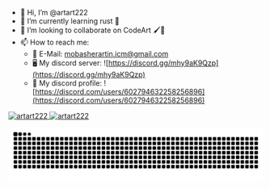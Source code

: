 * 👋 Hi, I’m @artart222
* 🌱 I’m currently learning rust 🦀
* 🤝 I’m looking to collaborate on CodeArt 🖌️🎨
* 📫 How to reach me:
  * 📧 E-Mail: mobasherartin.icm@gmail.com
  * 🖥️ My discord server: ![https://discord.gg/mhy9aK9Qzp](https://discord.gg/mhy9aK9Qzp)
  * 💬 My discord profile: ![https://discord.com/users/602794632258256896](https://discord.com/users/602794632258256896)

<!---
artart222/artart222 is a ✨ special ✨ repository because its `README.md` (this file) appears on your GitHub profile.
You can click the Preview link to take a look at your changes.
--->

<a href="https://github.com/artart222" >
  <img height="180em" src="https://github-readme-stats.vercel.app/api?username=artart222&theme=tokyonight&show_icons=true" alt="artart222" />
  <img height="180em" src="https://github-readme-stats.vercel.app/api/top-langs/?username=artart222&show_icons=true&count_private=true&locale=en&theme=tokyonight&layout=compact&langs_count=8" alt="artart222" />
</a>

<p align="center">
  <img src="https://raw.githubusercontent.com/artart222/artart222/output/github-contribution-grid-snake.svg" />
</p>
